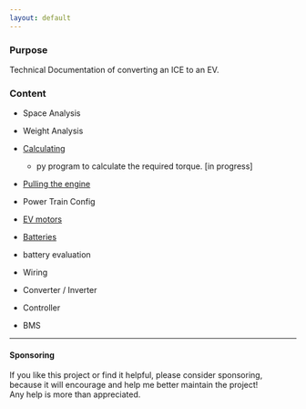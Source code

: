 ```yaml
---
layout: default
---
```


### Purpose
   Technical Documentation of converting an ICE to an EV. 

### Content

* Space Analysis
* Weight Analysis
* [Calculating](./calculating.md)
  * py program to calculate the required torque. [in progress]

* [Pulling the engine](./pulling.md) 
* Power Train Config	
* [EV motors](./evEngine.md) 
* [Batteries](./batteries.md)
* battery evaluation	 

* Wiring	
* Converter / Inverter
* Controller
* BMS 





***

#### Sponsoring

If you like this project or find it helpful, please consider sponsoring, <br>
because it will encourage and help me better maintain the project! <br>
Any help is more than appreciated. 


